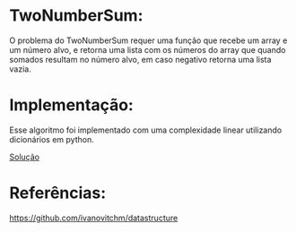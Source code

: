 # TwoNumberSum:
  O problema do TwoNumberSum requer uma função que recebe um array e um número alvo, e retorna uma lista com os números do array que quando somados resultam no número alvo, em caso negativo retorna uma lista vazia.
# Implementação:
  Esse algoritmo foi implementado com uma complexidade linear utilizando dicionários em python.
  
  [Solução](https://github.com/ClaudianoLeonardo/DCA0209-DataStructure_II/blob/main/solutions/TwoNumberSum/solution_twonumbersum.ipynb)
  
 # Referências:
 https://github.com/ivanovitchm/datastructure
